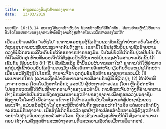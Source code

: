 ```yaml
---
title:  ຄຳຫຼອກລວງອັນສຸດທ້າຍຂອງຊາຕານ
date:   13/03/2019
---
```


`ພຣະນິມິດ 16:13,14 ສະແດງໃຫ້ພວກເຮົາເຫັນວ່າ ຜີມານຮ້າຍນັ້ນກໍຄືກັບໂຕກົບ. ຜີມານຮ້າຍເຫຼົ່ານີ້ມີບົດບາດອັນໃດໃນແຜນການຂອງຊາຕານສຳລັບສົງຄາມຄັ້ງສຸດທ້າຍໃນປະຫວັດສາດຂອງໂລກນີ້?`

ເມື່ອແມ່ນ້ຳເອຟຣັດ "ແຫ້ງໄປ" ຊາຕານແລະກຸ່ມຜູ້ຊົ່ວຮ້າຍຂອງມັນເຊິ່ງກຳອຳນາດທົ່ວໂລກນັ້ນກໍສູນເສຍການສະໜັບສະໜູນຈາກຄົນທັງຫຼາຍ. ເວລານີ້ໂຢຮັນກໍເຫັນວິນຍານຊົ່ວຮ້າຍສາມດວງທີ່ມີລັກສະນະຄືໂຕກົບນັ້ນໄດ້ອອກຈາກປາກຂອງມັນ. ໃນໄພພິບັດທີ່ເກີດຂຶ້ນຢູ່ເອຢິບນັ້ນ ກົບກໍຄືໄພພິບັດສຸດທ້າຍທີ່ພຣະເຈົ້າໄດ້ສົ່ງສູ່ເອຢິບທີ່ບັນດາໝໍມົນຂອງຟາໂຣສາມາດເຮັດຂຶ້ນໄດ້ເຊັ່ນກັນ (ອົບພະຍົບ 8:1-15). ຄັ້ນຊັ້ນແລ້ວ ສິ່ງນີ້ແມ່ນຜົນງານຂອງໃຜ? ຊາຕານໄດ້ໃຫ້ອໍານາດແກ່ກຸ່ມຜູ້ເຂົ້າຮ່ວມອັນຊົ່ວຮ້າຍຂອງມັນ ເພື່ອເຮັດການອັດສະຈັນດຽວກັນທີ່ພຣະເຢຊູໄດ້ກະທຳເມື່ອພຣະອົງຊົງຢູ່ໃນໂລກນີ້. ທ່ານຈະຈື່ວ່າ ລູກກຸ່ມອັນຊົ່ວຮ້າຍຂອງຊາຕານລວມມີ: (1) ພະຍານາກໃຫຍ່ (ຄວາມເຊື່ອທີ່ວ່າຄົນຕາຍສາມາດສື່ສານກັບຜູ້ທີ່ມີຊີວິດຢູ່); (2) ສັດຮ້າຍທີ່ມາຈາກທະເລ (ໂບດໂຣມັນກາໂຕລິກ); ແລະ(3) ຜູ້ປະກາດຂ່າວປອມ (ໂບດ ຫຼືຄຣິສຕະຈັກໂປຣແຕສແຕນທີ່ໄດ້ຫັນໜີຈາກຄວາມຈິງຂອງພຣະຄຳພີ). ການອັດສະຈັນຕ່າງໆທີ່ອຳນາດສາມຢ່າງນີ້ກະທຳກໍເປັນສ່ວນໜຶ່ງຂອງແຜນການສຸດທ້າຍຂອງຊາຕານເພື່ອຫຼອກລວງປະຊາຊົນທັງຫຼາຍໃນໂລກນີ້ ເພື່ອວ່າພວກເຂົາຈະໄດ້ເຂົ້າຮ່ວມກັບມັນໃນສົງຄາມຕໍ່ສູ້ປະຊາຊົນຂອງພຣະເຈົ້າ. ແມ່ນແລ້ວຜູ້ນຳໃນໂລກຈະຮູ້ສຶກວ່າຕົນຖືກຫຼອກແລະຕົກໂງ່ແລ້ວ ແຕ່ພວກເຂົາກໍຍັງຈະຮ່ວມມືກັບຊາຕານ. ເມື່ອສິ່ງນີ້ເກີດຂຶ້ນແລ້ວ ທຸກຢ່າງກໍຈະພ້ອມສຳລັບການຕໍ່ສູ້ຄັ້ງສຸດທ້າຍທີ່ຈະນຳໄປສູ່ຈຸດຈົບຂອງປະຫວັດສາດໂລກ. ຊື່ຂອງສົງຄາມຄັ້ງສຸດທ້າຍນີ້ກໍຄື ສົງຄາມອາມາເກດອນ (ສົງຄາມຄັ້ງສຸດທ້າຍລະຫວ່າງຄວາມດີແລະຄວາມຊົ່ວກ່ອນມື້ການພິພາກສາ).